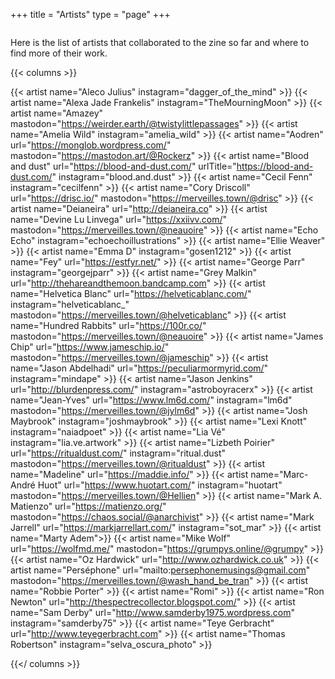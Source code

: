 +++
title = "Artists"
type = "page"
+++

<div class="small-separator medium-padding-top">
  <img src="/img/small-separator.png" alt="" />
</div>
<p>
  Here is the list of artists that collaborated to the zine so far and where to find more of their work.
</p>

{{< columns >}}

{{< artist name="Aleco Julius" instagram="dagger_of_the_mind" >}}
{{< artist name="Alexa Jade Frankelis" instagram="TheMourningMoon" >}}
{{< artist name="Amazey" mastodon="https://weirder.earth/@twistylittlepassages" >}}
{{< artist name="Amelia Wild" instagram="amelia_wild" >}}
{{< artist name="Aodren" url="https://monglob.wordpress.com/" mastodon="https://mastodon.art/@Rockerz" >}}
{{< artist name="Blood and dust" url="https://blood-and-dust.com/" urlTitle="https://blood-and-dust.com/" instagram="blood.and.dust" >}}
{{< artist name="Cecil Fenn" instagram="cecilfenn" >}}
{{< artist name="Cory Driscoll" url="https://drisc.io/" mastodon="https://merveilles.town/@drisc" >}}
{{< artist name="Deianeira" url="http://deianeira.co" >}}
{{< artist name="Devine Lu Linvega" url="https://xxiivv.com/" mastodon="https://merveilles.town/@neauoire" >}}
{{< artist name="Echo Echo" instagram="echoechoillustrations" >}}
{{< artist name="Ellie Weaver" >}}
{{< artist name="Emma D" instagram="gosen1212" >}}
{{< artist name="Fey" url="https://estfyr.net/" >}}
{{< artist name="George Parr" instagram="georgejparr" >}}
{{< artist name="Grey Malkin" url="http://thehareandthemoon.bandcamp.com" >}}
{{< artist name="Helvetica Blanc" url="https://helveticablanc.com/" instagram="helveticablanc_" mastodon="https://merveilles.town/@helveticablanc" >}}
{{< artist name="Hundred Rabbits" url="https://100r.co/" mastodon="https://merveilles.town/@neauoire" >}}
{{< artist name="James Chip" url="https://www.jameschip.io/" mastodon="https://merveilles.town/@jameschip" >}}
{{< artist name="Jason Abdelhadi" url="https://peculiarmormyrid.com/" instagram="mindape" >}}
{{< artist name="Jason Jenkins" url="http://blurdenpress.com/" instagram="astroboyracerx" >}}
{{< artist name="Jean-Yves" url="https://www.lm6d.com/" instagram="lm6d" mastodon="https://merveilles.town/@jylm6d" >}}
{{< artist name="Josh Maybrook" instagram="joshmaybrook" >}}
{{< artist name="Lexi Knott" instagram="naiadpoet" >}}
{{< artist name="Lia Vé" instagram="lia.ve.artwork" >}}
{{< artist name="Lizbeth Poirier" url="https://ritualdust.com/" instagram="ritual.dust" mastodon="https://merveilles.town/@ritualdust" >}}
{{< artist name="Madeline" url="https://maddie.info/" >}}
{{< artist name="Marc-André Huot" url="https://www.huotart.com/" instagram="huotart" mastodon="https://merveilles.town/@Hellien" >}}
{{< artist name="Mark A. Matienzo" url="https://matienzo.org/" mastodon="https://chaos.social/@anarchivist" >}}
{{< artist name="Mark Jarrell" url="https://markjarrellart.com/" instagram="sot_mar" >}}
{{< artist name="Marty Adem">}}
{{< artist name="Mike Wolf" url="https://wolfmd.me/" mastodon="https://grumpys.online/@grumpy" >}}
{{< artist name="Oz Hardwick" url="http://www.ozhardwick.co.uk" >}}
{{< artist name="Perséphone" url="mailto:persephonemusings@gmail.com" mastodon="https://merveilles.town/@wash_hand_be_tran" >}}
{{< artist name="Robbie Porter" >}}
{{< artist name="Romi" >}}
{{< artist name="Ron Newton" url="http://thespectrecollector.blogspot.com/" >}}
{{< artist name="Sam Derby" url="http://www.samderby1975.wordpress.com" instagram="samderby75" >}}
{{< artist name="Teye Gerbracht" url="http://www.teyegerbracht.com" >}}
{{< artist name="Thomas Robertson" instagram="selva_oscura_photo" >}}

{{</ columns >}}
